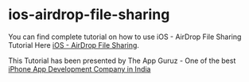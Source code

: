 # ios-airdrop-file-sharing

You can find complete tutorial on how to use iOS - AirDrop File Sharing Tutorial Here [iOS - AirDrop File Sharing](http://www.theappguruz.com/blog/ios-airdrop-file-sharing).

This Tutorial has been presented by The App Guruz - One of the best [iPhone App Development Company in India](http://www.theappguruz.com/iphone-app-development/)
